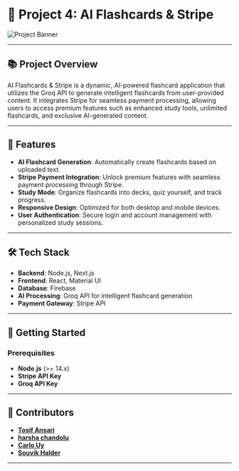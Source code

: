 # 🚀 **Project 4: AI Flashcards & Stripe**

![Project Banner](https://via.placeholder.com/1200x300.png?text=AI+Flashcards+%26+Stripe)

---

## 📚 **Project Overview**

AI Flashcards & Stripe is a dynamic, AI-powered flashcard application that utilizes the Groq API to generate intelligent flashcards from user-provided content. It integrates Stripe for seamless payment processing, allowing users to access premium features such as enhanced study tools, unlimited flashcards, and exclusive AI-generated content.

---

## 🌟 **Features**

- **AI Flashcard Generation**: Automatically create flashcards based on uploaded text.
- **Stripe Payment Integration**: Unlock premium features with seamless payment processing through Stripe.
- **Study Mode**: Organize flashcards into decks, quiz yourself, and track progress.
- **Responsive Design**: Optimized for both desktop and mobile devices.
- **User Authentication**: Secure login and account management with personalized study sessions.

---

## 🛠 **Tech Stack**

- **Backend**: Node.js, Next.js
- **Frontend**: React, Material UI
- **Database**: Firebase
- **AI Processing**: Groq API for intelligent flashcard generation
- **Payment Gateway**: Stripe API

---

## 🚀 **Getting Started**

### Prerequisites

- **Node.js** (>= 14.x)
- **Stripe API Key**
- **Groq API Key**

---

## 👥 **Contributors**

- **[Tosif Ansari](https://github.com/tosifAN)**
- **[harsha chandolu](https://github.com/harshachandolu)**
- **[Carlo Uy](https://github.com/Carlo-Emmanuel)**
- **[Souvik Halder](https://github.com/Dope-Otaku)**

---
